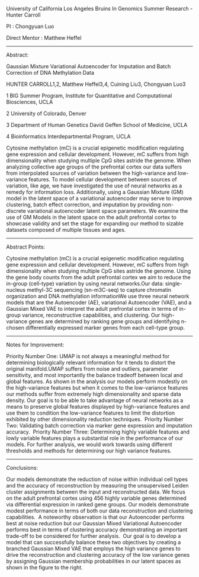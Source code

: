 University of California Los Angeles Bruins In Genomics Summer Research - Hunter Carroll

PI : Chongyuan Luo

Direct Mentor : Matthew Heffel

---

Abstract: 

Gaussian Mixture Variational Autoencoder for Imputation and Batch Correction of DNA Methylation Data

HUNTER CARROLL1,2, Matthew Heffel3,4, Cuining Liu3, Chongyuan Luo3

1 BIG Summer Program, Institute for Quantitative and Computational Biosciences, UCLA

2 University of Colorado, Denver

3 Department of Human Genetics David Geffen School of Medicine, UCLA

4 Bioinformatics Interdepartmental Program, UCLA

Cytosine methylation (mC) is a crucial epigenetic modification regulating gene expression and cellular development. However, mC suffers from high dimensionality when studying multiple CpG sites astride the genome. When analyzing collective age groups of the prefrontal cortex our data suffers from interpolated sources of variation between the high-variance and low-variance features. To model cellular development between sources of variation, like age, we have investigated the use of neural networks as a remedy for information loss. Additionally, using a Gaussian Mixture (GM) model in the latent space of a variational autoencoder may serve to improve clustering, batch effect correction, and imputation by providing non-discrete variational autoencoder latent space parameters. We examine the use of GM Models in the latent space on the adult prefrontal cortex to showcase validity and set the stage for expanding our method to sizable datasets composed of multiple tissues and ages.


---

Abstract Points:

Cytosine methylation (mC) is a crucial epigenetic modification regulating gene expression and cellular development. However, mC suffers from high dimensionality when studying multiple CpG sites astride the genome. Using the gene body counts from the adult prefrontal cortex we aim to reduce the in-group (cell-type) variation by using neural networks.Our data: single-nucleus methyl-3C sequencing (sn-m3C-seq) to capture chromatin organization and DNA methylation informationWe use three neural network models that are the Autoencoder (AE), variational Autoencoder (VAE), and a Gaussian Mixed VAE to interpret the adult prefrontal cortex in terms of in-group variance, reconstructive capabilities, and clustering. Our high-variance genes are determined by ranking gene groups and identifying n-chosen differentially expressed marker genes from each cell-type group. 

---

Notes for Improvement:

Priority Number One: UMAP is not always a meaningful method for determining biologically relevant information for it tends to distort the original manifold.UMAP suffers from noise and outliers, parameter sensitivity, and most importantly the balance tradeoff between local and global features. As shown in the analysis our models perform modestly on the high-variance features but when it comes to the low-variance features our methods suffer from extremely high dimensionality and sparse data density. Our goal is to be able to take advantage of neural networks as a means to preserve global features displayed by high-variance features and use them to condition the low-variance features to limit the distortion exhibited by other dimensionality reduction techniques. 
Priority Number Two: Validating batch correction via marker gene expression and imputation accuracy. 
Priority Number Three: Determining highly variable features and lowly variable features plays a substantial role in the performance of our models. For further analysis, we would work towards using different thresholds and methods for determining our high variance features.

---

Conclusions: 

Our models demonstrate the reduction of noise within individual cell types and the accuracy of reconstruction by measuring the unsupervised Leiden cluster assignments between the input and reconstructed data.
We focus on the adult prefrontal cortex using 456 highly variable genes determined via differential expression in ranked gene groups. Our models demonstrate modest performance in terms of both our data reconstruction and clustering capabilities. 
A noteworthy observation is that our Autoencoder performs best at noise reduction but our Gaussian Mixed Variational Autoencoder performs best in terms of clustering accuracy demonstrating an important trade-off to be considered for further analysis. 
Our goal is to develop a model that can successfully balance these two objectives by creating a branched Gaussian Mixed VAE that employs the high variance genes to drive the reconstruction and clustering accuracy of the low variance genes by assigning Gaussian membership probabilities in our latent spaces as shown in the figure to the right. 
